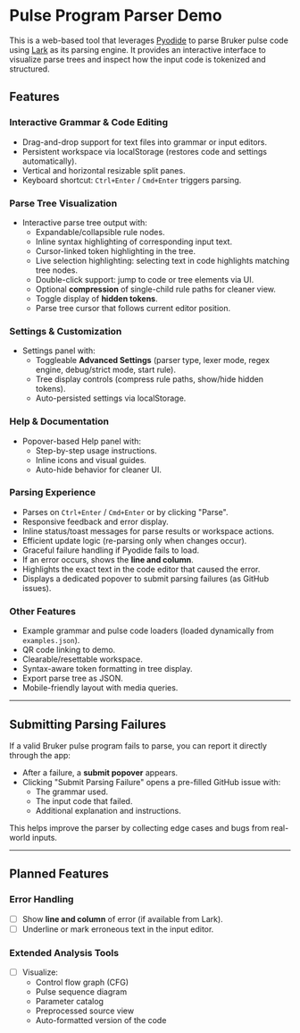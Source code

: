 # Pulse Program Parser Demo

This is a web-based tool that leverages [Pyodide](https://pyodide.org/) to parse Bruker pulse code using [Lark](https://github.com/lark-parser/lark) as its parsing engine. It provides an interactive interface to visualize parse trees and inspect how the input code is tokenized and structured.

## Features

### Interactive Grammar & Code Editing

- Drag-and-drop support for text files into grammar or input editors.
- Persistent workspace via localStorage (restores code and settings automatically).
- Vertical and horizontal resizable split panes.
- Keyboard shortcut: `Ctrl+Enter` / `Cmd+Enter` triggers parsing.

### Parse Tree Visualization

- Interactive parse tree output with:
  - Expandable/collapsible rule nodes.
  - Inline syntax highlighting of corresponding input text.
  - Cursor-linked token highlighting in the tree.
  - Live selection highlighting: selecting text in code highlights matching tree nodes.
  - Double-click support: jump to code or tree elements via UI.
  - Optional **compression** of single-child rule paths for cleaner view.
  - Toggle display of **hidden tokens**.
  - Parse tree cursor that follows current editor position.

### Settings & Customization

- Settings panel with:
  - Toggleable **Advanced Settings** (parser type, lexer mode, regex engine, debug/strict mode, start rule).
  - Tree display controls (compress rule paths, show/hide hidden tokens).
  - Auto-persisted settings via localStorage.

### Help & Documentation

- Popover-based Help panel with:
  - Step-by-step usage instructions.
  - Inline icons and visual guides.
  - Auto-hide behavior for cleaner UI.

### Parsing Experience

- Parses on `Ctrl+Enter` / `Cmd+Enter` or by clicking "Parse".
- Responsive feedback and error display.
- Inline status/toast messages for parse results or workspace actions.
- Efficient update logic (re-parsing only when changes occur).
- Graceful failure handling if Pyodide fails to load.
- If an error occurs, shows the **line and column**.
- Highlights the exact text in the code editor that caused the error.
- Displays a dedicated popover to submit parsing failures (as GitHub issues).

### Other Features

- Example grammar and pulse code loaders (loaded dynamically from `examples.json`).
- QR code linking to demo.
- Clearable/resettable workspace.
- Syntax-aware token formatting in tree display.
- Export parse tree as JSON.
- Mobile-friendly layout with media queries.

---

## Submitting Parsing Failures

If a valid Bruker pulse program fails to parse, you can report it directly through the app:

- After a failure, a **submit popover** appears.
- Clicking "Submit Parsing Failure" opens a pre-filled GitHub issue with:
  - The grammar used.
  - The input code that failed.
  - Additional explanation and instructions.

This helps improve the parser by collecting edge cases and bugs from real-world inputs.

---

## Planned Features

### Error Handling

- [ ] Show **line and column** of error (if available from Lark).
- [ ] Underline or mark erroneous text in the input editor.

### Extended Analysis Tools

- [ ] Visualize:
  - Control flow graph (CFG)
  - Pulse sequence diagram
  - Parameter catalog
  - Preprocessed source view
  - Auto-formatted version of the code
